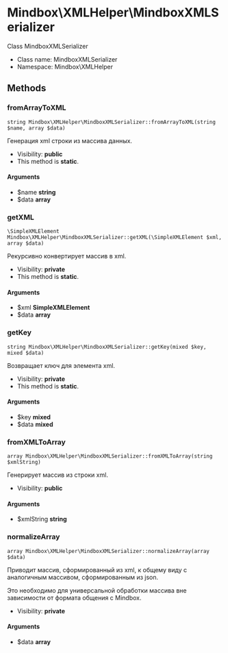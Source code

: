 Mindbox\XMLHelper\MindboxXMLSerializer
===============

Class MindboxXMLSerializer




* Class name: MindboxXMLSerializer
* Namespace: Mindbox\XMLHelper







Methods
-------


### fromArrayToXML

    string Mindbox\XMLHelper\MindboxXMLSerializer::fromArrayToXML(string $name, array $data)

Генерация xml строки из массива данных.



* Visibility: **public**
* This method is **static**.


#### Arguments
* $name **string**
* $data **array**



### getXML

    \SimpleXMLElement Mindbox\XMLHelper\MindboxXMLSerializer::getXML(\SimpleXMLElement $xml, array $data)

Рекурсивно конвертирует массив в xml.



* Visibility: **private**
* This method is **static**.


#### Arguments
* $xml **SimpleXMLElement**
* $data **array**



### getKey

    string Mindbox\XMLHelper\MindboxXMLSerializer::getKey(mixed $key, mixed $data)

Возвращает ключ для элемента xml.



* Visibility: **private**
* This method is **static**.


#### Arguments
* $key **mixed**
* $data **mixed**



### fromXMLToArray

    array Mindbox\XMLHelper\MindboxXMLSerializer::fromXMLToArray(string $xmlString)

Генерирует массив из строки xml.



* Visibility: **public**


#### Arguments
* $xmlString **string**



### normalizeArray

    array Mindbox\XMLHelper\MindboxXMLSerializer::normalizeArray(array $data)

Приводит массив, сформированный из xml, к общему виду с аналогичным массивом, сформированным из json.

Это необходимо для универсальной обработки массива вне зависимости от формата общения с Mindbox.

* Visibility: **private**


#### Arguments
* $data **array**


